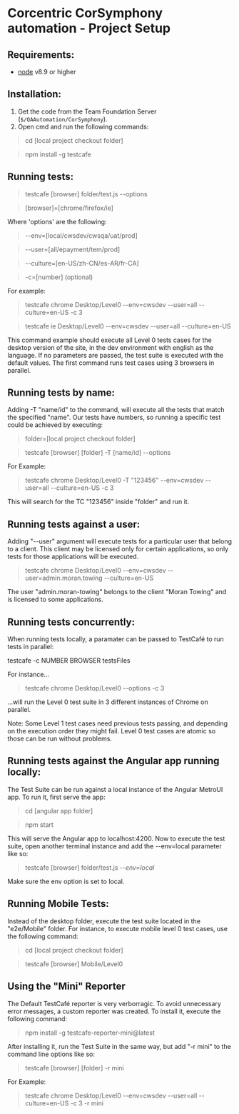 # Corcentric CorSymphony automation - Project Setup

## Requirements:
- [node](https://nodejs.org/en/download) v8.9 or higher

## Installation:

1. Get the code from the Team Foundation Server (`$/QAAutomation/CorSymphony`).
2. Open cmd and run the following commands:

> cd [local project checkout folder]

> npm install -g testcafe

## Running tests:

> testcafe [browser] folder/test.js --options

> [browser]=[chrome/firefox/ie]

Where 'options' are the following:

> --env=[local/cwsdev/cwsqa/uat/prod]

> --user=[all/epayment/tem/prod]

> --culture=[en-US/zh-CN/es-AR/fr-CA]

> -c=[number] (optional)

For example:

> testcafe chrome Desktop/Level0 --env=cwsdev --user=all --culture=en-US -c 3

> testcafe ie Desktop/Level0 --env=cwsdev --user=all --culture=en-US


This command example should execute all Level 0 tests cases for the desktop version of the site, in the dev environment with english as the language.
If no parameters are passed, the test suite is executed with the default values.
The first command runs test cases using 3 browsers in parallel.

## Running tests by name:

Adding -T "name/id" to the command, will execute all the tests that match the specified "name". Our tests have numbers, so running a specific test could be achieved by executing:

> folder=[local project checkout folder]

> testcafe [browser] [folder] -T [name/id] --options

For Example:

> testcafe chrome Desktop/Level0 -T "123456" --env=cwsdev --user=all --culture=en-US -c 3

This will search for the TC "123456" inside "folder" and run it.

## Running tests against a user:

Adding "--user" argument will execute tests for a particular user that belong to a client. This client may be licensed
only for certain applications, so only tests for those applications will be executed.

> testcafe chrome Desktop/Level0 --env=cwsdev --user=admin.moran.towing --culture=en-US

The user "admin.moran-towing" belongs to the client "Moran Towing" and is licensed to some applications.


## Running tests concurrently:

When running tests locally, a paramater can be passed to TestCafé to run tests in parallel:

testcafe -c NUMBER BROWSER testsFiles

For instance...

> testcafe chrome Desktop/Level0 --options -c 3

...will run the Level 0 test suite in 3 different instances of Chrome on parallel.

Note: Some Level 1 test cases need previous tests passing, and depending on the execution order they might fail.
Level 0 test cases are atomic so those can be run without problems.

## Running tests against the Angular app running locally:

The Test Suite can be run against a local instance of the Angular MetroUI app.
To run it, first serve the app:

> cd [angular app folder]

> npm start

This will serve the Angular app to localhost:4200.
Now to execute the test suite, open another terminal instance and add the --env=local parameter like so:

> testcafe [browser] folder/test.js *--env=local*

Make sure the env option is set to local.

## Running Mobile Tests:

Instead of the desktop folder, execute the test suite located in the "e2e/Mobile" folder.
For instance, to execute mobile level 0 test cases, use the following command:

> cd [local project checkout folder]

> testcafe [browser] Mobile/Level0

## Using the "Mini" Reporter

The Default TestCafé reporter is very verborragic. To avoid unnecessary error messages, a custom reporter was created.
To install it, execute the following command:

> npm install -g testcafe-reporter-mini@latest

After installing it, run the Test Suite in the same way, but add "-r mini" to the command line options like so:

> testcafe [browser] [folder] -r mini

For Example:

> testcafe chrome Desktop/Level0 --env=cwsdev --user=all --culture=en-US -c 3 -r mini